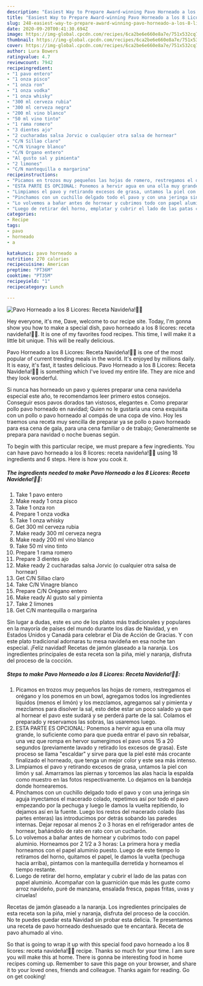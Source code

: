 ```yaml
---
description: "Easiest Way to Prepare Award-winning Pavo Horneado a los 8 Licores: Receta Navideña!🎄🎅"
title: "Easiest Way to Prepare Award-winning Pavo Horneado a los 8 Licores: Receta Navideña!🎄🎅"
slug: 248-easiest-way-to-prepare-award-winning-pavo-horneado-a-los-8-licores-receta-navidena
date: 2020-09-20T00:41:30.694Z
image: https://img-global.cpcdn.com/recipes/6ca2be6e660e8a7e/751x532cq70/pavo-horneado-a-los-8-licores-receta-navidena🎄🎅-foto-principal.jpg
thumbnail: https://img-global.cpcdn.com/recipes/6ca2be6e660e8a7e/751x532cq70/pavo-horneado-a-los-8-licores-receta-navidena🎄🎅-foto-principal.jpg
cover: https://img-global.cpcdn.com/recipes/6ca2be6e660e8a7e/751x532cq70/pavo-horneado-a-los-8-licores-receta-navidena🎄🎅-foto-principal.jpg
author: Lura Bowers
ratingvalue: 4.7
reviewcount: 7942
recipeingredient:
- "1 pavo entero"
- "1 onza pisco"
- "1 onza ron"
- "1 onza vodka"
- "1 onza whisky"
- "300 ml cerveza rubia"
- "300 ml cerveza negra"
- "200 ml vino blanco"
- "50 ml vino tinto"
- "1 rama romero"
- "3 dientes ajo"
- "2 cucharadas salsa Jorvic o cualquier otra salsa de hornear"
- "C/N Sillao claro"
- "C/N Vinagre blanco"
- "C/N Organo entero"
- "Al gusto sal y pimienta"
- "2 limones"
- "C/N mantequilla o margarina"
recipeinstructions:
- "Picamos en trozos muy pequeños las hojas de romero, restregamos el orégano y los ponemos en un bowl, agregamos todos los ingredientes líquidos (menos el limón) y los mezclamos, agregamos sal y pimienta y mezclamos para disolver la sal, esto debe estar un poco salado ya que al hornear el pavo este sudará y se perderá parte de la sal. Colamos el preparado y reservamos las sobras, las usaremos luego."
- "ESTA PARTE ES OPCIONAL: Ponemos a hervir agua en una olla muy grande, lo suficiente como para que pueda entrar el pavo sin rebalsar, una vez que rompa en hervor sumergimos el pavo unos 15 a 20 segundos (previamente lavado y retirado los excesos de grasa). Este proceso se llama &#34;escaldar&#34; y sirve para que la piel esté más crocante finalizado el horneado, que tenga un mejor color y este sea más intenso."
- "Limpiamos el pavo y retirando excesos de grasa, untamos la piel con limón y sal. Amarramos las piernas y torcemos las alas hacia la espalda como muestro en las fotos respectivamente. Lo dejamos en la bandeja donde hornearemos."
- "Pinchamos con un cuchillo delgado todo el pavo y con una jeringa sin aguja inyectamos el macerado colado, repetimos así por todo el pavo empezando por la pechuga y luego le damos la vuelta repitiendo, lo dejamos así en la fuente. Luego los restos del macerado colado (las partes enteras) las introducimos por detrás sobando las paredes internas. Dejar reposar al menos 2 o 3 horas en el refrigerador antes de hornear, bañándolo de rato en rato con un cucharón."
- "Lo volvemos a bañar antes de hornear y cubrimos todo con papel aluminio. Horneamos por 2 1/2 a 3 horas: La primera hora y media horneamos con el papel aluminio puesto. Luego de este tiempo lo retiramos del horno, quitamos el papel, le damos la vuelta (pechuga hacia arriba), pintamos con la mantequilla derretida y horneamos el tiempo restante."
- "Luego de retirar del horno, emplatar y cubrir el lado de las patas con papel aluminio. Acompañar con la guarnición que más les guste como arroz navideño, puré de manzana, ensalada fresca, papas fritas, uvas y ciruelas!"
categories:
- Recipe
tags:
- pavo
- horneado
- a

katakunci: pavo horneado a 
nutrition: 270 calories
recipecuisine: American
preptime: "PT36M"
cooktime: "PT35M"
recipeyield: "1"
recipecategory: Lunch

---
```



![Pavo Horneado a los 8 Licores: Receta Navideña!🎄🎅](https://img-global.cpcdn.com/recipes/6ca2be6e660e8a7e/751x532cq70/pavo-horneado-a-los-8-licores-receta-navidena🎄🎅-foto-principal.jpg)

Hey everyone, it's me, Dave, welcome to our recipe site. Today, I'm gonna show you how to make a special dish, pavo horneado a los 8 licores: receta navideña!🎄🎅. It is one of my favorites food recipes. This time, I will make it a little bit unique. This will be really delicious.

Pavo Horneado a los 8 Licores: Receta Navideña!🎄🎅 is one of the most popular of current trending meals in the world. It's enjoyed by millions daily. It is easy, it's fast, it tastes delicious. Pavo Horneado a los 8 Licores: Receta Navideña!🎄🎅 is something which I've loved my entire life. They are nice and they look wonderful.

Si nunca has horneado un pavo y quieres preparar una cena navideña especial este año, te recomendamos leer primero estos consejos. Conseguir esos pavos dorados tan vistosos, elegantes e. Como preparar pollo pavo horneado en navidad; Quien no le gustaría una cena exquisita con un pollo o pavo horneado al compás de una copa de vino. Hoy les traemos una receta muy sencilla de preparar ya se pollo o pavo horneado para esa cena de gala, para una cena familiar o de trabajo; Generalmente se prepara para navidad o noche buenas según.


To begin with this particular recipe, we must prepare a few ingredients. You can have pavo horneado a los 8 licores: receta navideña!🎄🎅 using 18 ingredients and 6 steps. Here is how you cook it.

<!--inarticleads1-->

##### The ingredients needed to make Pavo Horneado a los 8 Licores: Receta Navideña!🎄🎅:

1. Take 1 pavo entero
1. Make ready 1 onza pisco
1. Take 1 onza ron
1. Prepare 1 onza vodka
1. Take 1 onza whisky
1. Get 300 ml cerveza rubia
1. Make ready 300 ml cerveza negra
1. Make ready 200 ml vino blanco
1. Take 50 ml vino tinto
1. Prepare 1 rama romero
1. Prepare 3 dientes ajo
1. Make ready 2 cucharadas salsa Jorvic (o cualquier otra salsa de hornear)
1. Get C/N Sillao claro
1. Take C/N Vinagre blanco
1. Prepare C/N Orégano entero
1. Make ready Al gusto sal y pimienta
1. Take 2 limones
1. Get C/N mantequilla o margarina


Sin lugar a dudas, este es uno de los platos más tradicionales y populares en la mayoría de países del mundo durante los días de Navidad, y en Estados Unidos y Canadá para celebrar el Día de Acción de Gracias. Y con este plato tradicional adornaras tu mesa navideña en esa noche tan especial. ¡Feliz navidad! Recetas de jamón glaseado a la naranja. Los ingredientes principales de esta receta son la piña, miel y naranja, disfruta del proceso de la cocción. 

<!--inarticleads2-->

##### Steps to make Pavo Horneado a los 8 Licores: Receta Navideña!🎄🎅:

1. Picamos en trozos muy pequeños las hojas de romero, restregamos el orégano y los ponemos en un bowl, agregamos todos los ingredientes líquidos (menos el limón) y los mezclamos, agregamos sal y pimienta y mezclamos para disolver la sal, esto debe estar un poco salado ya que al hornear el pavo este sudará y se perderá parte de la sal. Colamos el preparado y reservamos las sobras, las usaremos luego.
1. ESTA PARTE ES OPCIONAL: Ponemos a hervir agua en una olla muy grande, lo suficiente como para que pueda entrar el pavo sin rebalsar, una vez que rompa en hervor sumergimos el pavo unos 15 a 20 segundos (previamente lavado y retirado los excesos de grasa). Este proceso se llama &#34;escaldar&#34; y sirve para que la piel esté más crocante finalizado el horneado, que tenga un mejor color y este sea más intenso.
1. Limpiamos el pavo y retirando excesos de grasa, untamos la piel con limón y sal. Amarramos las piernas y torcemos las alas hacia la espalda como muestro en las fotos respectivamente. Lo dejamos en la bandeja donde hornearemos.
1. Pinchamos con un cuchillo delgado todo el pavo y con una jeringa sin aguja inyectamos el macerado colado, repetimos así por todo el pavo empezando por la pechuga y luego le damos la vuelta repitiendo, lo dejamos así en la fuente. Luego los restos del macerado colado (las partes enteras) las introducimos por detrás sobando las paredes internas. Dejar reposar al menos 2 o 3 horas en el refrigerador antes de hornear, bañándolo de rato en rato con un cucharón.
1. Lo volvemos a bañar antes de hornear y cubrimos todo con papel aluminio. Horneamos por 2 1/2 a 3 horas: La primera hora y media horneamos con el papel aluminio puesto. Luego de este tiempo lo retiramos del horno, quitamos el papel, le damos la vuelta (pechuga hacia arriba), pintamos con la mantequilla derretida y horneamos el tiempo restante.
1. Luego de retirar del horno, emplatar y cubrir el lado de las patas con papel aluminio. Acompañar con la guarnición que más les guste como arroz navideño, puré de manzana, ensalada fresca, papas fritas, uvas y ciruelas!


Recetas de jamón glaseado a la naranja. Los ingredientes principales de esta receta son la piña, miel y naranja, disfruta del proceso de la cocción. No te puedes quedar esta Navidad sin probar esta delicia. Te presentamos una receta de pavo horneado deshuesado que te encantará. Receta de pavo ahumado al vino. 

So that is going to wrap it up with this special food pavo horneado a los 8 licores: receta navideña!🎄🎅 recipe. Thanks so much for your time. I am sure you will make this at home. There is gonna be interesting food in home recipes coming up. Remember to save this page on your browser, and share it to your loved ones, friends and colleague. Thanks again for reading. Go on get cooking!
